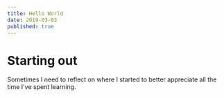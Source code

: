 ```yaml
---
title: Hello World
date: 2019-03-03
published: true
---
```


# Starting out
Sometimes I need to reflect on where I started to better appreciate all the time I've spent learning.
